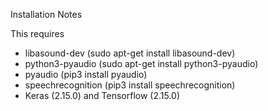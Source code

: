 

Installation Notes

This requires 
* libasound-dev (sudo apt-get install libasound-dev)
* python3-pyaudio (sudo apt-get install python3-pyaudio)
* pyaudio (pip3 install pyaudio)
* speechrecognition (pip3 install speechrecognition)
* Keras (2.15.0) and Tensorflow (2.15.0)
